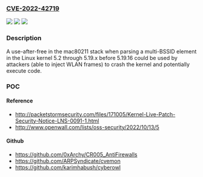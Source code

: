 ### [CVE-2022-42719](https://cve.mitre.org/cgi-bin/cvename.cgi?name=CVE-2022-42719)
![](https://img.shields.io/static/v1?label=Product&message=n%2Fa&color=blue)
![](https://img.shields.io/static/v1?label=Version&message=n%2Fa&color=blue)
![](https://img.shields.io/static/v1?label=Vulnerability&message=n%2Fa&color=brighgreen)

### Description

A use-after-free in the mac80211 stack when parsing a multi-BSSID element in the Linux kernel 5.2 through 5.19.x before 5.19.16 could be used by attackers (able to inject WLAN frames) to crash the kernel and potentially execute code.

### POC

#### Reference
- http://packetstormsecurity.com/files/171005/Kernel-Live-Patch-Security-Notice-LNS-0091-1.html
- http://www.openwall.com/lists/oss-security/2022/10/13/5

#### Github
- https://github.com/0xArchy/CR005_AntiFirewalls
- https://github.com/ARPSyndicate/cvemon
- https://github.com/karimhabush/cyberowl

